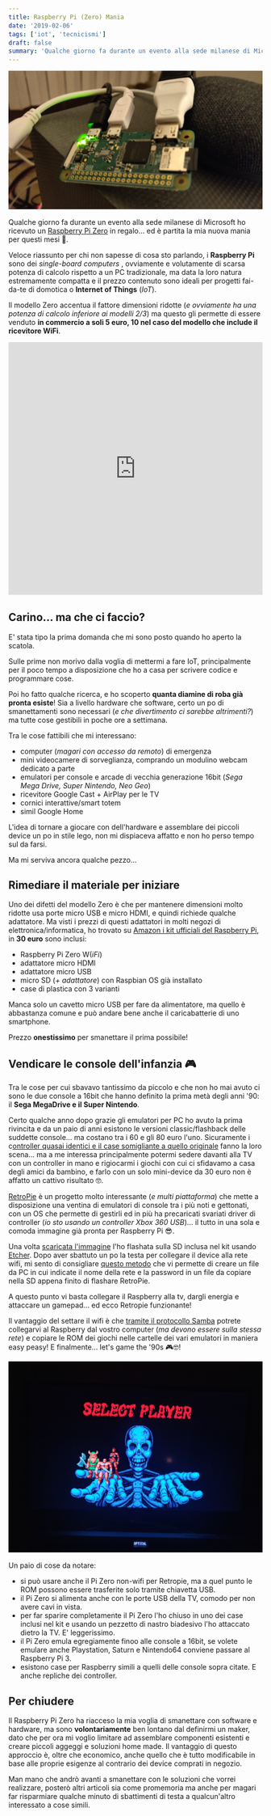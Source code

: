 ```yaml
---
title: Raspberry Pi (Zero) Mania
date: '2019-02-06'
tags: ['iot', 'tecnicismi']
draft: false
summary: 'Qualche giorno fa durante un evento alla sede milanese di Microsoft ho ricevuto un Raspberry Pi Zero in regalo... ed è partita la mia nuova mania per questi mesi 🤣.'
---
```


![](https://raw.githubusercontent.com/moebiusmania/blog-assets/master/images/2019/IMG_20190122_215800.jpg)

Qualche giorno fa durante un evento alla sede milanese di Microsoft ho ricevuto un [Raspberry Pi Zero](https://www.raspberrypi.org/products/raspberry-pi-zero/) in regalo... ed è partita la mia nuova mania per questi mesi 🤣.

Veloce riassunto per chi non sapesse di cosa sto parlando, i **Raspberry Pi** sono dei _single-board computers_ , ovviamente e volutamente di scarsa potenza di calcolo rispetto a un PC tradizionale, ma data la loro natura estremamente compatta e il prezzo contenuto sono ideali per progetti fai-da-te di domotica o **Internet of Things** (_IoT_).

Il modello Zero accentua il fattore dimensioni ridotte (_e ovviamente ha una potenza di calcolo inferiore ai modelli 2/3_) ma questo gli permette di essere venduto **in commercio a soli 5 euro, 10 nel caso del modello che include il ricevitore WiFi**.

<iframe width="100%" height="500" src="https://www.youtube.com/embed/jFoA4u4x2uk" frameBorder="0" allowFullScreen></iframe>

## Carino... ma che ci faccio?

E' stata tipo la prima domanda che mi sono posto quando ho aperto la scatola.

Sulle prime non morivo dalla voglia di mettermi a fare IoT, principalmente per il poco tempo a disposizione che ho a casa per scrivere codice e programmare cose.

Poi ho fatto qualche ricerca, e ho scoperto **quanta diamine di roba già pronta esiste**! Sia a livello hardware che software, certo un po di smanettamenti sono necessari (_e che divertimento ci sarebbe altrimenti?_) ma tutte cose gestibili in poche ore a settimana.

Tra le cose fattibili che mi interessano:

- computer (_magari con accesso da remoto_) di emergenza
- mini videocamere di sorveglianza, comprando un modulino webcam dedicato a parte
- emulatori per console e arcade di vecchia generazione 16bit (_Sega Mega Drive, Super Nintendo, Neo Geo_)
- ricevitore Google Cast + AirPlay per le TV
- cornici interattive/smart totem
- simil Google Home

L'idea di tornare a giocare con dell'hardware e assemblare dei piccoli device un po in stile lego, non mi dispiaceva affatto e non ho perso tempo sul da farsi.

Ma mi serviva ancora qualche pezzo...

## Rimediare il materiale per iniziare

Uno dei difetti del modello Zero è che per mantenere dimensioni molto ridotte usa porte micro USB e micro HDMI, e quindi richiede qualche adattatore. Ma visti i prezzi di questi adattatori in molti negozi di elettronica/informatica, ho trovato su [Amazon i kit ufficiali del Raspberry Pi](https://www.amazon.it/gp/product/B07D5G3459/ref=ppx_yo_dt_b_asin_title_o00__o00_s00?ie=UTF8&psc=1), in **30 euro** sono inclusi:

- Raspberry Pi Zero W(_iFi_)
- adattatore micro HDMI
- adattatore micro USB
- micro SD (_+ adattatore_) con Raspbian OS già installato
- case di plastica con 3 varianti

Manca solo un cavetto micro USB per fare da alimentatore, ma quello è abbastanza comune e può andare bene anche il caricabatterie di uno smartphone.

Prezzo **onestissimo** per smanettare il prima possibile!

## Vendicare le console dell'infanzia 🎮

Tra le cose per cui sbavavo tantissimo da piccolo e che non ho mai avuto ci sono le due console a 16bit che hanno definito la prima metà degli anni '90: il **Sega MegaDrive e il Super Nintendo**.

Certo qualche anno dopo grazie gli emulatori per PC ho avuto la prima rivincita e da un paio di anni esistono le versioni classic/flashback delle suddette console... ma costano tra i 60 e gli 80 euro l'uno. Sicuramente i c[ontroller quasai identici e il case somigliante a quello originale](https://www.polygon.com/2017/10/13/16051258/sega-genesis-flashback-hd-review) fanno la loro scena... ma a me interessa principalmente potermi sedere davanti alla TV con un controller in mano e rigiocarmi i giochi con cui ci sfidavamo a casa degli amici da bambino, e farlo con un solo mini-device da 30 euro non è affatto un cattivo risultato 🤓.

[RetroPie](https://retropie.org.uk/) è un progetto molto interessante (_e multi piattaforma_) che mette a disposizione una ventina di emulatori di console tra i più noti e gettonati, con un OS che permette di gestirli ed in più ha precaricati svariati driver di controller (_io sto usando un controller Xbox 360 USB_)... il tutto in una sola e comoda immagine già pronta per Raspberry Pi 😎.

Una volta [scaricata l'immagine](https://retropie.org.uk/download/) l'ho flashata sulla SD inclusa nel kit usando [Etcher](https://www.balena.io/etcher/). Dopo aver sbattuto un po la testa per collegare il device alla rete wifi, mi sento di consigliare [questo metodo](https://github.com/RetroPie/RetroPie-Setup/wiki/Wifi#connecting-to-wifi-without-a-keyboard-raspbian-stretch) che vi permette di creare un file da PC in cui indicate il nome della rete e la password in un file da copiare nella SD appena finito di flashare RetroPie.

A questo punto vi basta collegare il Raspberry alla tv, dargli energia e attaccare un gamepad... ed ecco Retropie funzionante!

Il vantaggio del settare il wifi è che [tramite il protocollo Samba](https://github.com/retropie/retropie-setup/wiki/Transferring-Roms#samba-shares) potrete collegarvi al Raspberry dal vostro computer (_ma devono essere sulla stessa rete_) e copiare le ROM dei giochi nelle cartelle dei vari emulatori in maniera easy peasy! E finalmente... let's game the '90s 🎮🤓!

![Golden Axe](https://github.com/moebiusmania/blog-assets/blob/master/images/2019/goldenaxe.jpg?raw=true)

Un paio di cose da notare:

- si può usare anche il Pi Zero non-wifi per Retropie, ma a quel punto le ROM possono essere trasferite solo tramite chiavetta USB.
- il Pi Zero si alimenta anche con le porte USB della TV, comodo per non avere cavi in vista.
- per far sparire completamente il Pi Zero l'ho chiuso in uno dei case inclusi nel kit e usando un pezzetto di nastro biadesivo l'ho attaccato dietro la TV. E' leggerissimo.
- il Pi Zero emula egregiamente finoo alle console a 16bit, se volete emulare anche Playstation, Saturn e Nintendo64 conviene passare al Raspberry Pi 3.
- esistono case per Raspberry simili a quelli delle console sopra citate. E anche repliche dei controller.

## Per chiudere

Il Raspberry Pi Zero ha riacceso la mia voglia di smanettare con software e hardware, ma sono **volontariamente** ben lontano dal definirmi un maker, dato che per ora mi voglio limitare ad assemblare componenti esistenti e creare piccoli aggeggi e soluzioni home made. Il vantaggio di questo approccio è, oltre che economico, anche quello che è tutto modificabile in base alle proprie esigenze al contrario dei device comprati in negozio.

Man mano che andrò avanti a smanettare con le soluzioni che vorrei realizzare, posterò altri articoli sia come promemoria ma anche per magari far risparmiare qualche minuto di sbattimenti di testa a qualcun'altro interessato a cose simili.
